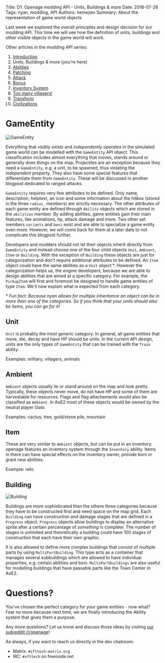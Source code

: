 Title: D1: Openage modding API - Units, Buildings & more
Date: 2018-07-26
Tags: nyan, modding, API
Authors: heinezen
Summary: About the representation of game world objects

Last week we explored the overall principles and design decision for our modding API. This time we will see how the definition of units, buildings and other visible objects in the game world will work.

Other articles in the modding API series:

1. [Introduction]({filename}/blog/D0000-openage_mod_api_intro.md)
2. Units, Buildings & more (you're here)
3. [Abilities]({filename}/blog/D0002-openage_mod_api_ability.md)
4. [Patching]({filename}/blog/D0003-openage_mod_api_patching.md)
5. [Attack]({filename}/blog/D0004-openage_mod_api_attack.md)
6. [Bonus]({filename}/blog/D0005-openage_mod_api_bonus.md)
7. [Inventory System]({filename}/blog/D0006-openage_mod_api_inventory.md)
8. [Too many villagers!]({filename}/blog/D0007-openage_mod_api_villager.md)
9. [Transform]({filename}/blog/D0008-openage_mod_api_transform.md)
10. [Civilizations]({filename}/blog/D0009-openage_mod_api_civ.md)

# GameEntity

![GameEntity]({filename}/images/D0001-game-entity-overview.png)

Everything that *visibly exists* and *independently operates* in the simulated game world can be modelled with the `GameEntity` API object. This classification includes almost everything that moves, stands around or generally does things on the map. Projectiles are an exception because they need a `GameEntity`, e.g. a unit, to be spawned, thus violating the *independent* property. They also have some special features that differentiate them from `GameEntity`. These will be discussed in another blogpost dedicated to ranged attacks.

`GameEntity` requires very few attributes to be defined. Only name, description, helptext, an icon and some information about the hitbox (stored in the three `radius_` members) are strictly necessary. The other attributes of each game entity are defined through `Ability` objects which are stored in the `abilities` member. By adding abilities, game entities gain their main features, like animations, hp, attack damage and more. Two other set members `variants` and `boni` exist and are able to specialize a game entity even more. However, we will come back for them at a later date to not complicate this blogpost further.

Developers and modders should not let their objects inherit directly from `GameEntity` and instead choose one of the four child objects `Unit`, `Ambient`, `Item` or `Building`. With the exception of `Building` these objects are just for categorization and don't require additional attributes to be defined. An `Item` object could have the same abilities as a `Unit` object \*. However the categorization helps us, the engine developers, because we are able to design abilities that are aimed at a specific category. For example, the `PickupItem` will first and foremost be designed to handle game entities of type `Item`. We'll now explain what is expected from each category.

\* *Fun fact: Because nyan allows for multiple inheritance an object can be in more than one of the categories. So if you think that your units should also be items, you can go for it!*

## Unit

`Unit` is probably the most generic category. In general, all game entities that move, die, decay and have HP should be units. In the current API design, units are the only types of `GameEntity` that can be trained with the `Train` ability.

Examples: military, villagers, animals

## Ambient

`Ambient` objects usually lie or stand around on the map and look pretty. Typically, these objects never move, do not have HP and some of them are harvestable for resources. Flags and flag attachements would also be classified as `Ambient`. In AoE2 most of these objects would be owned by the neutral player *Gaia*.

Examples: cactus, tree, gold/stone pile, mountain

## Item

These are very similar to `Ambient` objects, but can be put in an inventory. openage features an inventory system through the `Inventory` ability. Items in there can have special effects on the inventory owner, provide boni or grant new abilities.

Example: relic

## Building

![Building]({filename}/images/D0001-building.png)

Buildings are more sophisticated than the othere three categories because they have to be constructed first and need space on the map grid. Each `Building` can have construction and damage stages that are defined in a `Progress` object. `Progress` objects allow buildings to display an alternative sprite after a certain percentage of *something* is complete. The number of stages is unlimited and theoretically a building could have 100 stages of construction that each have their own graphic.

It is also allowed to define more complex buildings that consist of multiple parts by using `MultiPartBuilding`. This type acts as a container that manages several subbuildings which are allowed to have individual properties, e.g. certain abilities and boni. `MultiPartBuildings` are also useful for modelling buildings that have passable parts like the Town Center in AoE2.


# Questions?

You've chosen the perfect category for your game entities - now what? Fear no more because next time, we are finally introducing the Ability system that gives them a purpose.

Any more questions? Let us know and discuss those ideas by visiting [our subreddit /r/openage](https://reddit.com/r/openage)!

As always, if you want to reach us directly in the dev chatroom:

* Matrix: `#sfttech:matrix.org`
* IRC: `#sfttech` on freenode.net
